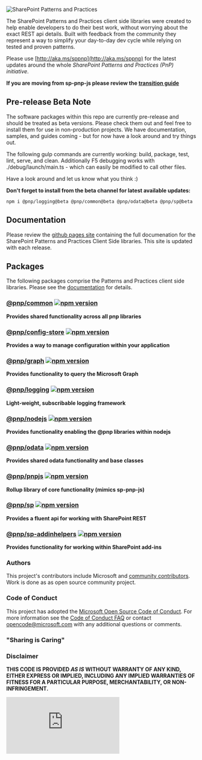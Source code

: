 ![SharePoint Patterns and Practices](https://devofficecdn.azureedge.net/media/Default/PnP/sppnp.png)

The SharePoint Patterns and Practices client side libraries were created to help enable developers to do their best work, without worrying about the exact
REST api details. Built with feedback from the community they represent a way to simplify your day-to-day dev cycle while relying on tested and proven
patterns.

Please use [http://aka.ms/sppnp](http://aka.ms/sppnp) for the latest updates around the whole *SharePoint Patterns and Practices (PnP) initiative*.

**If you are moving from sp-pnp-js please review the [transition guide](docs-src/transition-guide.md)**

## Pre-release Beta Note

The software packages within this repo are currently pre-release and should be treated as beta versions. Please check them out and feel free to install them for use in non-production projects. We have documentation, samples, and guides coming - but for now have a look around and try things out.

The following gulp commands are currently working: build, package, test, lint, serve, and clean. Additionally F5 debugging works with ./debug/launch/main.ts - which can easily be modified to call other files.

Have a look around and let us know what you think :)

**Don't forget to install from the beta channel for latest available updates:**

`npm i @pnp/logging@beta @pnp/common@beta @pnp/odata@beta @pnp/sp@beta`

## Documentation

Please review the [github pages site](https://pnp.github.io/pnp/) containing the full documenation for the SharePoint Patterns and Practices Client Side libraries. This
site is updated with each release.

## Packages

The following packages comprise the Patterns and Practices client side libraries. Please see the [documentation](https://pnp.github.io/pnp/) for details.

### [@pnp/common](packages/common/docs/index.md) [![npm version](https://badge.fury.io/js/%40pnp%2Fcommon.svg)](https://badge.fury.io/js/%40pnp%2Fcommon)

**Provides shared functionality across all pnp libraries**

### [@pnp/config-store](packages/config-store/docs/index.md) [![npm version](https://badge.fury.io/js/%40pnp%2Fconfig-store.svg)](https://badge.fury.io/js/%40pnp%2Fconfig-store)

**Provides a way to manage configuration within your application**

### [@pnp/graph](packages/graph/docs/index.md) [![npm version](https://badge.fury.io/js/%40pnp%2Fgraph.svg)](https://badge.fury.io/js/%40pnp%2Fgraph)

**Provides functionality to query the Microsoft Graph**

### [@pnp/logging](packages/logging/docs/index.md) [![npm version](https://badge.fury.io/js/%40pnp%2Flogging.svg)](https://badge.fury.io/js/%40pnp%2Flogging)

**Light-weight, subscribable logging framework**

### [@pnp/nodejs](packages/nodejs/docs/index.md) [![npm version](https://badge.fury.io/js/%40pnp%2Fnodejs.svg)](https://badge.fury.io/js/%40pnp%2Fnodejs)

**Provides functionality enabling the @pnp libraries within nodejs**

### [@pnp/odata](packages/odata/docs/index.md) [![npm version](https://badge.fury.io/js/%40pnp%2Fodata.svg)](https://badge.fury.io/js/%40pnp%2Fodata)

**Provides shared odata functionality and base classes**

### [@pnp/pnpjs](packages/pnpjs/docs/index.md) [![npm version](https://badge.fury.io/js/%40pnp%2Fpnpjs.svg)](https://badge.fury.io/js/%40pnp%2Fpnpjs)

**Rollup library of core functionality (mimics sp-pnp-js)**

### [@pnp/sp](packages/sp/docs/index.md) [![npm version](https://badge.fury.io/js/%40pnp%2Fsp.svg)](https://badge.fury.io/js/%40pnp%2Fsp)

**Provides a fluent api for working with SharePoint REST**

### [@pnp/sp-addinhelpers](packages/sp-addinhelpers/docs/index.md) [![npm version](https://badge.fury.io/js/%40pnp%2Fsp-addinhelpers.svg)](https://badge.fury.io/js/%40pnp%2Fsp-addinhelpers)

**Provides functionality for working within SharePoint add-ins**

### Authors
This project's contributors include Microsoft and [community contributors](AUTHORS). Work is done as as open source community project.

### Code of Conduct
This project has adopted the [Microsoft Open Source Code of Conduct](https://opensource.microsoft.com/codeofconduct/). For more information see the [Code of Conduct FAQ](https://opensource.microsoft.com/codeofconduct/faq/) or contact [opencode@microsoft.com](mailto:opencode@microsoft.com) with any additional questions or comments.

### "Sharing is Caring"

### Disclaimer
**THIS CODE IS PROVIDED *AS IS* WITHOUT WARRANTY OF ANY KIND, EITHER EXPRESS OR IMPLIED, INCLUDING ANY IMPLIED WARRANTIES OF FITNESS FOR A PARTICULAR PURPOSE, MERCHANTABILITY, OR NON-INFRINGEMENT.**

![](https://telemetry.sharepointpnp.com/pnp/pnp/readme.md)
